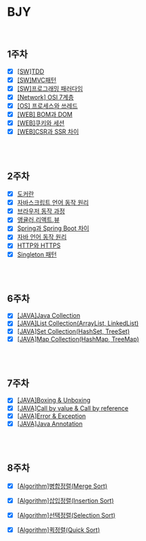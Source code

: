 # BJY

<br/>

## 1주차

- [x] [[SW]TDD](https://github.com/fake-developers/1st/blob/main/BJY/TDD.md)
- [x] [[SW]MVC패턴](https://github.com/fake-developers/1st/blob/main/BJY/MVC.md)
- [x] [[SW]프로그래밍 패러다임](https://github.com/fake-developers/1st/blob/main/BJY/Programming%20Paradigm.md)
- [x] [[Network] OSI 7계층](https://github.com/fake-developers/1st/blob/main/BJY/OSI%207%20layer.md)
- [x] [[OS] 프로세스와 쓰레드](https://github.com/fake-developers/1st/blob/main/BJY/Process%26Thread.md)
- [x] [[WEB] BOM과 DOM ](https://github.com/fake-developers/1st/blob/main/BJY/BOM%26DOM.md)
- [x] [[WEB]쿠키와 세션](https://github.com/fake-developers/1st/blob/main/BJY/Cookie%26Session.md)
- [x] [[WEB]CSR과 SSR 차이](https://github.com/fake-developers/1st/blob/BJY-02/BJY/CSR%26SSR.md)

<br/>

<br/>

## 2주차

- [x] [도커란](./Docker.md)
- [x] [자바스크립트 언어 동작 원리](./How%20JavaScript%20Works.md)
- [x] [브라우저 동작 과정](./Browser%20Working%20Process.md)
- [x] [앵귤러,리액트,뷰](./Angular&React&Vue.md)
- [x] [Spring과 Spring Boot 차이](./Spring과%20Spring%20Boot의%20차이.md)
- [x] [자바 언어 동작 원리](./자바%20언어%20동작%20원리.md)
- [x] [HTTP와 HTTPS](./Http%26Https.md)
- [x] [Singleton 패턴](./Singleton%20Pattern.md)

<br/>

<br/>

## 6주차

- [x] [[JAVA]Java Collection](./Java%20Collection.md)
- [x] [[JAVA]List Collection(ArrayList, LinkedList)](./Collection%20Framework%5BArrayList%2C%20LinkedList%5D.md)
- [x] [[JAVA]Set Collection(HashSet, TreeSet)](./Collection%20Framework%5BHashSet%2C%20TreeSet%5D.md)
- [x] [[JAVA]Map Collection(HashMap, TreeMap)](./Collection%20Framework%5BHashMap%2C%20TreeMap%5D.md)

<br/>

<br/>

## 7주차

- [x] [[JAVA]Boxing & Unboxing](./Boxing%26Unboxing.md)
- [x] [[JAVA]Call by value & Call by reference](./Call%20by%20value%26Cally%20by%20refrence.md)
- [x] [[JAVA]Error & Exception](./Error%20%26%20Exception.md)
- [x] [[JAVA]Java Annotation](./Java%20Annotation.md)

<br/>

<br/>

## 8주차

- [x] [[Algorithm]병합정렬(Merge Sort)](./병합정렬.md)
- [x] [[Algorithm]삽입정렬(Insertion Sort)](./삽입%20정렬.md)
- [x] [[Algorithm]선택정렬(Selection Sort)](./선택정렬.md)
- [x] [[Algorithm]퀵정렬(Quick Sort)](./퀵정렬.md)

